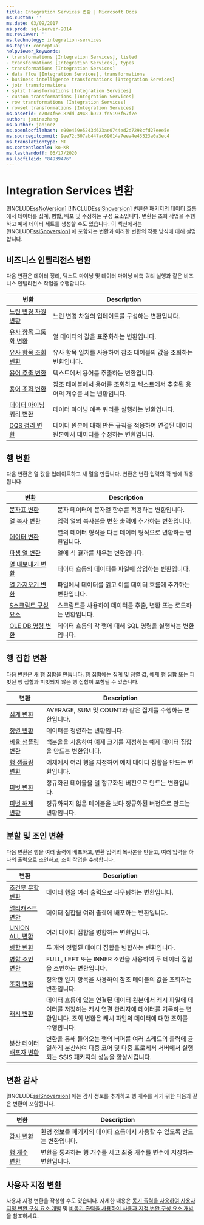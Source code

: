 ```yaml
---
title: Integration Services 변환 | Microsoft Docs
ms.custom: ''
ms.date: 03/09/2017
ms.prod: sql-server-2014
ms.reviewer: ''
ms.technology: integration-services
ms.topic: conceptual
helpviewer_keywords:
- transformations [Integration Services], listed
- transformations [Integration Services], types
- transformations [Integration Services]
- data flow [Integration Services], transformations
- business intelligence transformations [Integration Services]
- join transformations
- split transformations [Integration Services]
- custom transformations [Integration Services]
- row transformations [Integration Services]
- rowset transformations [Integration Services]
ms.assetid: c70c4f6e-82dd-4948-b923-fd5193f67f7e
author: janinezhang
ms.author: janinez
ms.openlocfilehash: e90e459e5243d623ae0744ed2d7298cfd27eee5e
ms.sourcegitcommit: 9ee72c507ab447ac69014a7eea4e43523a0a3ec4
ms.translationtype: MT
ms.contentlocale: ko-KR
ms.lasthandoff: 06/17/2020
ms.locfileid: "84939476"
---
```

# <a name="integration-services-transformations"></a>Integration Services 변환
  [!INCLUDE[ssNoVersion](../../../includes/ssnoversion-md.md)] [!INCLUDE[ssISnoversion](../../../includes/ssisnoversion-md.md)] 변환은 패키지의 데이터 흐름에서 데이터를 집계, 병합, 배포 및 수정하는 구성 요소입니다. 변환은 조회 작업을 수행하고 예제 데이터 세트를 생성할 수도 있습니다. 이 섹션에서는 [!INCLUDE[ssISnoversion](../../../includes/ssisnoversion-md.md)] 에 포함되는 변환과 이러한 변환의 작동 방식에 대해 설명합니다.  
  
## <a name="business-intelligence-transformations"></a>비즈니스 인텔리전스 변환  
 다음 변환은 데이터 정리, 텍스트 마이닝 및 데이터 마이닝 예측 쿼리 실행과 같은 비즈니스 인텔리전스 작업을 수행합니다.  
  
|변환|Description|  
|--------------------|-----------------|  
|[느린 변경 차원 변환](slowly-changing-dimension-transformation.md)|느린 변경 차원의 업데이트를 구성하는 변환입니다.|  
|[유사 항목 그룹화 변환](fuzzy-grouping-transformation.md)|열 데이터의 값을 표준화하는 변환입니다.|  
|[유사 항목 조회 변환](lookup-transformation.md)|유사 항목 일치를 사용하여 참조 테이블의 값을 조회하는 변환입니다.|  
|[용어 추출 변환](term-extraction-transformation.md)|텍스트에서 용어를 추출하는 변환입니다.|  
|[용어 조회 변환](term-lookup-transformation.md)|참조 테이블에서 용어를 조회하고 텍스트에서 추출된 용어의 개수를 세는 변환입니다.|  
|[데이터 마이닝 쿼리 변환](data-mining-query-transformation.md)|데이터 마이닝 예측 쿼리를 실행하는 변환입니다.|  
|[DQS 정리 변환](dqs-cleansing-transformation.md)|데이터 원본에 대해 만든 규칙을 적용하여 연결된 데이터 원본에서 데이터를 수정하는 변환입니다.|  
  
## <a name="row-transformations"></a>행 변환  
 다음 변환은 열 값을 업데이트하고 새 열을 만듭니다. 변환은 변환 입력의 각 행에 적용됩니다.  
  
|변환|Description|  
|--------------------|-----------------|  
|[문자표 변환](character-map-transformation.md)|문자 데이터에 문자열 함수를 적용하는 변환입니다.|  
|[열 복사 변환](copy-column-transformation.md)|입력 열의 복사본을 변환 출력에 추가하는 변환입니다.|  
|[데이터 변환](data-conversion-transformation.md)|열의 데이터 형식을 다른 데이터 형식으로 변환하는 변환입니다.|  
|[파생 열 변환](derived-column-transformation.md)|열에 식 결과를 채우는 변환입니다.|  
|[열 내보내기 변환](export-column-transformation.md)|데이터 흐름의 데이터를 파일에 삽입하는 변환입니다.|  
|[열 가져오기 변환](import-column-transformation.md)|파일에서 데이터를 읽고 이를 데이터 흐름에 추가하는 변환입니다.|  
|[S스크립트 구성 요소](script-component.md)|스크립트를 사용하여 데이터를 추출, 변환 또는 로드하는 변환입니다.|  
|[OLE DB 명령 변환](ole-db-command-transformation.md)|데이터 흐름의 각 행에 대해 SQL 명령을 실행하는 변환입니다.|  
  
## <a name="rowset-transformations"></a>행 집합 변환  
 다음 변환은 새 행 집합을 만듭니다. 행 집합에는 집계 및 정렬 값, 예제 행 집합 또는 피벗된 행 집합과 피벗되지 않은 행 집합이 포함될 수 있습니다.  
  
|변환|Description|  
|--------------------|-----------------|  
|[집계 변환](aggregate-transformation.md)|AVERAGE, SUM 및 COUNT와 같은 집계를 수행하는 변환입니다.|  
|[정렬 변환](sort-transformation.md)|데이터를 정렬하는 변환입니다.|  
|[비율 샘플링 변환](percentage-sampling-transformation.md)|백분율을 사용하여 예제 크기를 지정하는 예제 데이터 집합을 만드는 변환입니다.|  
|[행 샘플링 변환](row-sampling-transformation.md)|예제에서 여러 행을 지정하여 예제 데이터 집합을 만드는 변환입니다.|  
|[피벗 변환](pivot-transformation.md)|정규화된 테이블을 덜 정규화된 버전으로 만드는 변환입니다.|  
|[피벗 해제 변환](unpivot-transformation.md)|정규화되지 않은 테이블을 보다 정규화된 버전으로 만드는 변환입니다.|  
  
## <a name="split-and-join-transformations"></a>분할 및 조인 변환  
 다음 변환은 행을 여러 출력에 배포하고, 변환 입력의 복사본을 만들고, 여러 입력을 하나의 출력으로 조인하고, 조회 작업을 수행합니다.  
  
|변환|Description|  
|--------------------|-----------------|  
|[조건부 분할 변환](conditional-split-transformation.md)|데이터 행을 여러 출력으로 라우팅하는 변환입니다.|  
|[멀티캐스트 변환](multicast-transformation.md)|데이터 집합을 여러 출력에 배포하는 변환입니다.|  
|[UNION ALL 변환](union-all-transformation.md)|여러 데이터 집합을 병합하는 변환입니다.|  
|[병합 변환](merge-transformation.md)|두 개의 정렬된 데이터 집합을 병합하는 변환입니다.|  
|[병합 조인 변환](merge-join-transformation.md)|FULL, LEFT 또는 INNER 조인을 사용하여 두 데이터 집합을 조인하는 변환입니다.|  
|[조회 변환](lookup-transformation.md)|정확한 일치 항목을 사용하여 참조 테이블의 값을 조회하는 변환입니다.|  
|[캐시 변환](cache-transform.md)|데이터 흐름에 있는 연결된 데이터 원본에서 캐시 파일에 데이터를 저장하는 캐시 연결 관리자에 데이터를 기록하는 변환입니다. 조회 변환은 캐시 파일의 데이터에 대한 조회를 수행합니다.|  
|[분산 데이터 배포자 변환](balanced-data-distributor-transformation.md)|변환을 통해 들어오는 행의 버퍼를 여러 스레드의 출력에 균일하게 분산하여 다중 코어 및 다중 프로세서 서버에서 실행되는 SSIS 패키지의 성능을 향상시킵니다.|  
  
## <a name="auditing-transformations"></a>변환 감사  
 [!INCLUDE[ssISnoversion](../../../includes/ssisnoversion-md.md)] 에는 감사 정보를 추가하고 행 개수를 세기 위한 다음과 같은 변환이 포함됩니다.  
  
|변환|Description|  
|--------------------|-----------------|  
|[감사 변환](audit-transformation.md)|환경 정보를 패키지의 데이터 흐름에서 사용할 수 있도록 만드는 변환입니다.|  
|[행 개수 변환](row-count-transformation.md)|변환을 통과하는 행 개수를 세고 최종 개수를 변수에 저장하는 변환입니다.|  
  
## <a name="custom-transformations"></a>사용자 지정 변환  
 사용자 지정 변환을 작성할 수도 있습니다. 자세한 내용은 [동기 출력을 사용하여 사용자 지정 변환 구성 요소 개발](../../extending-packages-custom-objects-data-flow-types/developing-a-custom-transformation-component-with-synchronous-outputs.md) 및 [비동기 출력을 사용하여 사용자 지정 변환 구성 요소 개발](../../extending-packages-custom-objects-data-flow-types/developing-a-custom-transformation-component-with-asynchronous-outputs.md)을 참조하세요.  
  
  
